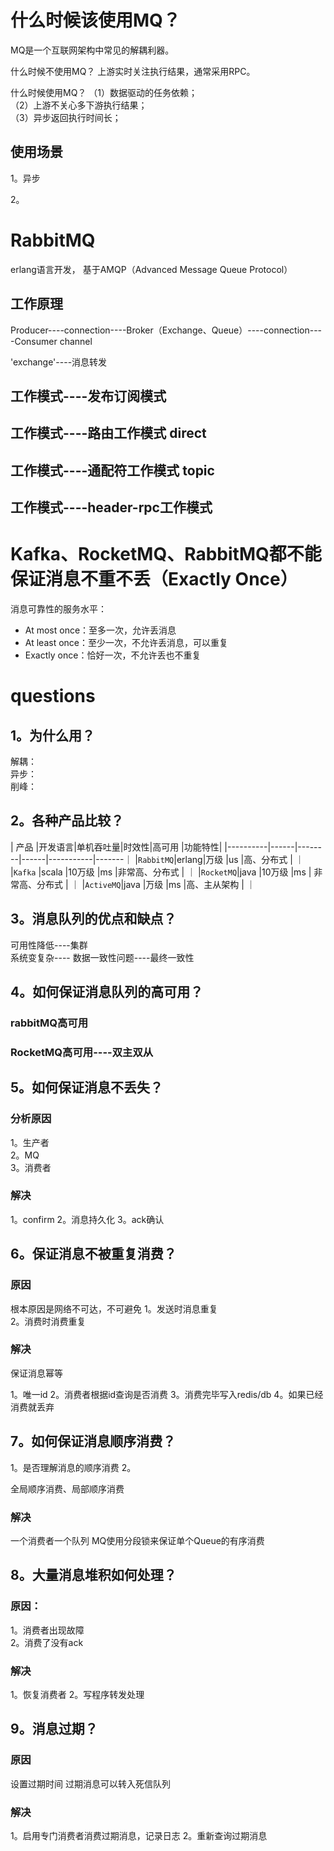 
# 什么时候该使用MQ？

MQ是一个互联网架构中常见的解耦利器。

什么时候不使用MQ？
上游实时关注执行结果，通常采用RPC。
 
什么时候使用MQ？
（1）数据驱动的任务依赖；    
（2）上游不关心多下游执行结果；    
（3）异步返回执行时间长；    

## 使用场景

1。异步

2。

# RabbitMQ

erlang语言开发， 基于AMQP（Advanced Message Queue Protocol）

## 工作原理

Producer----connection----Broker（Exchange、Queue）----connection----Consumer
              channel
              
'exchange'----消息转发

## 工作模式----发布订阅模式    

## 工作模式----路由工作模式 direct

## 工作模式----通配符工作模式 topic

## 工作模式----header-rpc工作模式    


# Kafka、RocketMQ、RabbitMQ都不能保证消息不重不丢（Exactly Once）

消息可靠性的服务水平：

- At most once：至多一次，允许丢消息
- At least once：至少一次，不允许丢消息，可以重复
- Exactly once：恰好一次，不允许丢也不重复


# questions

## 1。为什么用？

解耦：    
异步：    
削峰：    

## 2。各种产品比较？

|  产品    |开发语言|单机吞吐量|时效性|高可用        |功能特性|
|----------|------|--------|------|-----------|-------｜
|`RabbitMQ`|erlang|万级     |us    |高、分布式       |         ｜
|`Kafka`   |scala  |10万级  |ms    |非常高、分布式    |         ｜
|`RocketMQ`|java  |10万级   |ms    | 非常高、分布式    |        ｜
|`ActiveMQ`|java  |万级     |ms    |高、主从架构      |        ｜


## 3。消息队列的优点和缺点？

可用性降低----集群    
系统变复杂----
数据一致性问题----最终一致性        

## 4。如何保证消息队列的高可用？

### rabbitMQ高可用

### RocketMQ高可用----双主双从



## 5。如何保证消息不丢失？

### 分析原因

1。生产者    
2。MQ    
3。消费者    

### 解决

1。confirm
2。消息持久化
3。ack确认


## 6。保证消息不被重复消费？

### 原因

根本原因是网络不可达，不可避免
1。发送时消息重复    
2。消费时消费重复

### 解决

保证消息幂等

1。唯一id
2。消费者根据id查询是否消费
3。消费完毕写入redis/db
4。如果已经消费就丢弃


## 7。如何保证消息顺序消费？

1。是否理解消息的顺序消费
2。

全局顺序消费、局部顺序消费

### 解决

一个消费者一个队列
MQ使用分段锁来保证单个Queue的有序消费

## 8。大量消息堆积如何处理？

### 原因：

1。消费者出现故障    
2。消费了没有ack    

### 解决

1。恢复消费者
2。写程序转发处理

## 9。消息过期？

### 原因

设置过期时间
过期消息可以转入死信队列

### 解决

1。启用专门消费者消费过期消息，记录日志
2。重新查询过期消息

